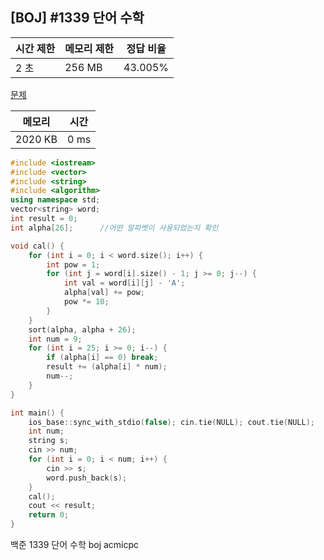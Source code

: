 ## [BOJ] #1339 단어 수학

| 시간 제한 | 메모리 제한 | 정답 비율 |
| --------- | ----------- | --------- |
| 2 초      | 256 MB      | 43.005%   |

[문제](https://www.acmicpc.net/problem/1339)



| 메모리  | 시간 |
| ------- | ---- |
| 2020 KB | 0 ms |

```c++
#include <iostream>
#include <vector>
#include <string>
#include <algorithm>
using namespace std;
vector<string> word;
int result = 0;
int alpha[26];		//어떤 알파벳이 사용되었는지 확인

void cal() {
	for (int i = 0; i < word.size(); i++) {
		int pow = 1;
		for (int j = word[i].size() - 1; j >= 0; j--) {
			int val = word[i][j] - 'A';
			alpha[val] += pow;
			pow *= 10;
		}
	}
	sort(alpha, alpha + 26);
	int num = 9;
	for (int i = 25; i >= 0; i--) {
		if (alpha[i] == 0) break;
		result += (alpha[i] * num);
		num--;
	}
}

int main() {
	ios_base::sync_with_stdio(false); cin.tie(NULL); cout.tie(NULL);
	int num;
	string s;
	cin >> num;
	for (int i = 0; i < num; i++) {
		cin >> s;
		word.push_back(s);
	}
	cal();
	cout << result;
	return 0;
}
```





백준 1339 단어 수학 boj acmicpc

